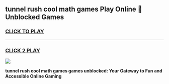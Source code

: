 
## tunnel rush cool math games Play Online 👋 Unblocked Games
<h3>
<a href="https://news.freeplayer.one?title=tunnel_rush_cool_math_games&ref=17CMG">CLICK TO PLAY</a></h3>
<hr>

<h3>
<a href="https://news.freeplayer.one?title=tunnel_rush_cool_math_games&ref=17CMG">CLICK 2 PLAY</a>
  
</h3>

<a href="https://news.freeplayer.one?title=tunnel_rush_cool_math_games&ref=17CMG/"><img src="https://clearcache.store/games.png"></a>


**tunnel rush cool math games games unblocked: Your Gateway to Fun and Accessible Online Gaming**
